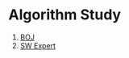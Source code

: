 # Algorithm Study

1. [BOJ](https://www.acmicpc.net/)
2. [SW Expert](https://swexpertacademy.com/main/main.do)
